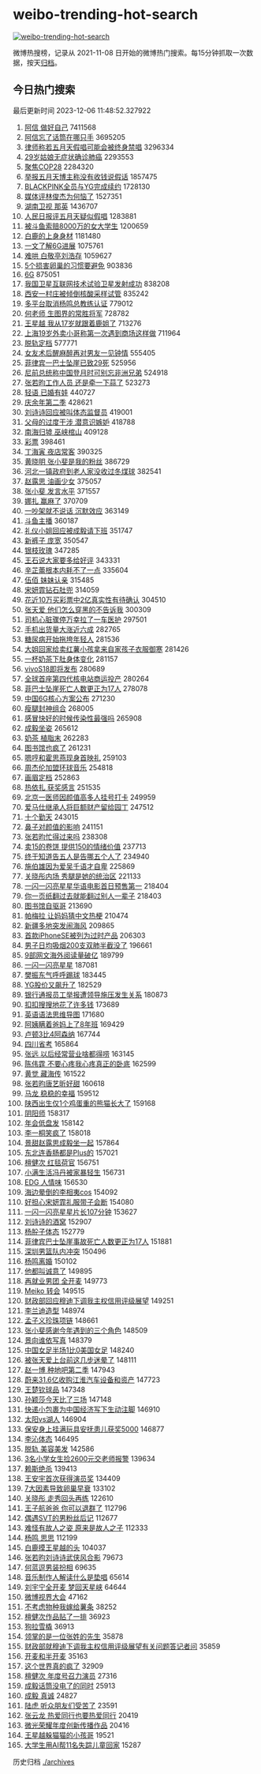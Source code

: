# weibo-trending-hot-search

[![weibo-trending-hot-search](https://github.com/ameizi/weibo-trending-hot-search/actions/workflows/ci.yml/badge.svg)](https://github.com/ameizi/weibo-trending-hot-search/actions/workflows/ci.yml)

微博热搜榜，记录从 2021-11-08 日开始的微博热门搜索。每15分钟抓取一次数据，按天[归档](./archives)。

## 今日热门搜索

<!-- BEGIN --> 
最后更新时间 2023-12-06 11:48:52.327922 
1. [阿信 做好自己](https://s.weibo.com/weibo?q=%E9%98%BF%E4%BF%A1%20%E5%81%9A%E5%A5%BD%E8%87%AA%E5%B7%B1&t=31&band_rank=1&Refer=top) 7411568
1. [阿信忘了话筒在哪只手](https://s.weibo.com/weibo?q=%E9%98%BF%E4%BF%A1%E5%BF%98%E4%BA%86%E8%AF%9D%E7%AD%92%E5%9C%A8%E5%93%AA%E5%8F%AA%E6%89%8B&t=31&band_rank=1&Refer=top) 3695205
1. [律师称若五月天假唱可能会被终身禁唱](https://s.weibo.com/weibo?q=%23%E5%BE%8B%E5%B8%88%E7%A7%B0%E8%8B%A5%E4%BA%94%E6%9C%88%E5%A4%A9%E5%81%87%E5%94%B1%E5%8F%AF%E8%83%BD%E4%BC%9A%E8%A2%AB%E7%BB%88%E8%BA%AB%E7%A6%81%E5%94%B1%23&t=31&band_rank=1&Refer=top) 3296334
1. [29岁姑娘无症状确诊肺癌](https://s.weibo.com/weibo?q=%2329%E5%B2%81%E5%A7%91%E5%A8%98%E6%97%A0%E7%97%87%E7%8A%B6%E7%A1%AE%E8%AF%8A%E8%82%BA%E7%99%8C%23&t=31&band_rank=2&Refer=top) 2293553
1. [聚焦COP28](https://s.weibo.com/weibo?q=%23%E8%81%9A%E7%84%A6COP28%23&t=31&band_rank=3&Refer=top) 2284320
1. [举报五月天博主称没有收钱说假话](https://s.weibo.com/weibo?q=%23%E4%B8%BE%E6%8A%A5%E4%BA%94%E6%9C%88%E5%A4%A9%E5%8D%9A%E4%B8%BB%E7%A7%B0%E6%B2%A1%E6%9C%89%E6%94%B6%E9%92%B1%E8%AF%B4%E5%81%87%E8%AF%9D%23&t=31&band_rank=4&Refer=top) 1857475
1. [BLACKPINK全员与YG完成续约](https://s.weibo.com/weibo?q=%23BLACKPINK%E5%85%A8%E5%91%98%E4%B8%8EYG%E5%AE%8C%E6%88%90%E7%BB%AD%E7%BA%A6%23&t=31&band_rank=5&Refer=top) 1728130
1. [媒体评林俊杰为何恼了](https://s.weibo.com/weibo?q=%23%E5%AA%92%E4%BD%93%E8%AF%84%E6%9E%97%E4%BF%8A%E6%9D%B0%E4%B8%BA%E4%BD%95%E6%81%BC%E4%BA%86%23&t=31&band_rank=6&Refer=top) 1527351
1. [湖南卫视 那英](https://s.weibo.com/weibo?q=%E6%B9%96%E5%8D%97%E5%8D%AB%E8%A7%86%20%E9%82%A3%E8%8B%B1&t=31&band_rank=2&Refer=top) 1436707
1. [人民日报评五月天疑似假唱](https://s.weibo.com/weibo?q=%23%E4%BA%BA%E6%B0%91%E6%97%A5%E6%8A%A5%E8%AF%84%E4%BA%94%E6%9C%88%E5%A4%A9%E7%96%91%E4%BC%BC%E5%81%87%E5%94%B1%23&t=31&band_rank=4&Refer=top) 1283881
1. [被斗鱼索赔8000万的女大学生](https://s.weibo.com/weibo?q=%23%E8%A2%AB%E6%96%97%E9%B1%BC%E7%B4%A2%E8%B5%948000%E4%B8%87%E7%9A%84%E5%A5%B3%E5%A4%A7%E5%AD%A6%E7%94%9F%23&t=31&band_rank=8&Refer=top) 1200659
1. [白鹿的上身身材](https://s.weibo.com/weibo?q=%23%E7%99%BD%E9%B9%BF%E7%9A%84%E4%B8%8A%E8%BA%AB%E8%BA%AB%E6%9D%90%23&t=31&band_rank=5&Refer=top) 1181480
1. [一文了解6G进展](https://s.weibo.com/weibo?q=%23%E4%B8%80%E6%96%87%E4%BA%86%E8%A7%A36G%E8%BF%9B%E5%B1%95%23&t=31&band_rank=3&Refer=top) 1075761
1. [难哄 白敬亭刘浩存](https://s.weibo.com/weibo?q=%E9%9A%BE%E5%93%84%20%E7%99%BD%E6%95%AC%E4%BA%AD%E5%88%98%E6%B5%A9%E5%AD%98&t=31&band_rank=6&Refer=top) 1059627
1. [5个损害卵巢的习惯要避免](https://s.weibo.com/weibo?q=%235%E4%B8%AA%E6%8D%9F%E5%AE%B3%E5%8D%B5%E5%B7%A2%E7%9A%84%E4%B9%A0%E6%83%AF%E8%A6%81%E9%81%BF%E5%85%8D%23&t=31&band_rank=47&Refer=top) 903836
1. [6G](https://s.weibo.com/weibo?q=6G&t=31&band_rank=33&Refer=top) 875051
1. [我国卫星互联网技术试验卫星发射成功](https://s.weibo.com/weibo?q=%23%E6%88%91%E5%9B%BD%E5%8D%AB%E6%98%9F%E4%BA%92%E8%81%94%E7%BD%91%E6%8A%80%E6%9C%AF%E8%AF%95%E9%AA%8C%E5%8D%AB%E6%98%9F%E5%8F%91%E5%B0%84%E6%88%90%E5%8A%9F%23&t=31&band_rank=34&Refer=top) 838208
1. [西安一村庄被倾倒核酸采样试管](https://s.weibo.com/weibo?q=%23%E8%A5%BF%E5%AE%89%E4%B8%80%E6%9D%91%E5%BA%84%E8%A2%AB%E5%80%BE%E5%80%92%E6%A0%B8%E9%85%B8%E9%87%87%E6%A0%B7%E8%AF%95%E7%AE%A1%23&t=31&band_rank=10&Refer=top) 835242
1. [多平台取消杨鸣总教练认证](https://s.weibo.com/weibo?q=%E5%A4%9A%E5%B9%B3%E5%8F%B0%E5%8F%96%E6%B6%88%E6%9D%A8%E9%B8%A3%E6%80%BB%E6%95%99%E7%BB%83%E8%AE%A4%E8%AF%81&t=31&band_rank=7&Refer=top) 779012
1. [何老师 生图界的常胜将军](https://s.weibo.com/weibo?q=%E4%BD%95%E8%80%81%E5%B8%88%20%E7%94%9F%E5%9B%BE%E7%95%8C%E7%9A%84%E5%B8%B8%E8%83%9C%E5%B0%86%E5%86%9B&t=31&band_rank=8&Refer=top) 728782
1. [王星越 我从17岁就跟着鹿姐了](https://s.weibo.com/weibo?q=%E7%8E%8B%E6%98%9F%E8%B6%8A%20%E6%88%91%E4%BB%8E17%E5%B2%81%E5%B0%B1%E8%B7%9F%E7%9D%80%E9%B9%BF%E5%A7%90%E4%BA%86&t=31&band_rank=37&Refer=top) 713276
1. [上海19岁外卖小哥称第一次遇到商场这样做](https://s.weibo.com/weibo?q=%23%E4%B8%8A%E6%B5%B719%E5%B2%81%E5%A4%96%E5%8D%96%E5%B0%8F%E5%93%A5%E7%A7%B0%E7%AC%AC%E4%B8%80%E6%AC%A1%E9%81%87%E5%88%B0%E5%95%86%E5%9C%BA%E8%BF%99%E6%A0%B7%E5%81%9A%23&t=31&band_rank=8&Refer=top) 711964
1. [脱轨定档](https://s.weibo.com/weibo?q=%E8%84%B1%E8%BD%A8%E5%AE%9A%E6%A1%A3&t=31&band_rank=12&Refer=top) 577771
1. [女友术后醒麻醉再对男友一见钟情](https://s.weibo.com/weibo?q=%E5%A5%B3%E5%8F%8B%E6%9C%AF%E5%90%8E%E9%86%92%E9%BA%BB%E9%86%89%E5%86%8D%E5%AF%B9%E7%94%B7%E5%8F%8B%E4%B8%80%E8%A7%81%E9%92%9F%E6%83%85&t=31&band_rank=11&Refer=top) 555405
1. [菲律宾一巴士坠崖已致29死](https://s.weibo.com/weibo?q=%23%E8%8F%B2%E5%BE%8B%E5%AE%BE%E4%B8%80%E5%B7%B4%E5%A3%AB%E5%9D%A0%E5%B4%96%E5%B7%B2%E8%87%B429%E6%AD%BB%23&t=31&band_rank=10&Refer=top) 525956
1. [尼前总统称中国登月时可别忘非洲兄弟](https://s.weibo.com/weibo?q=%23%E5%B0%BC%E5%89%8D%E6%80%BB%E7%BB%9F%E7%A7%B0%E4%B8%AD%E5%9B%BD%E7%99%BB%E6%9C%88%E6%97%B6%E5%8F%AF%E5%88%AB%E5%BF%98%E9%9D%9E%E6%B4%B2%E5%85%84%E5%BC%9F%23&t=31&band_rank=14&Refer=top) 524918
1. [张若昀工作人员 还是牵一下蒜了](https://s.weibo.com/weibo?q=%E5%BC%A0%E8%8B%A5%E6%98%80%E5%B7%A5%E4%BD%9C%E4%BA%BA%E5%91%98%20%E8%BF%98%E6%98%AF%E7%89%B5%E4%B8%80%E4%B8%8B%E8%92%9C%E4%BA%86&t=31&band_rank=11&Refer=top) 523273
1. [轻语 已婚有娃](https://s.weibo.com/weibo?q=%E8%BD%BB%E8%AF%AD%20%E5%B7%B2%E5%A9%9A%E6%9C%89%E5%A8%83&t=31&band_rank=9&Refer=top) 440727
1. [庆余年第二季](https://s.weibo.com/weibo?q=%E5%BA%86%E4%BD%99%E5%B9%B4%E7%AC%AC%E4%BA%8C%E5%AD%A3&t=31&band_rank=11&Refer=top) 428621
1. [刘诗诗回应被叫体态监督员](https://s.weibo.com/weibo?q=%23%E5%88%98%E8%AF%97%E8%AF%97%E5%9B%9E%E5%BA%94%E8%A2%AB%E5%8F%AB%E4%BD%93%E6%80%81%E7%9B%91%E7%9D%A3%E5%91%98%23&t=31&band_rank=27&Refer=top) 419001
1. [父母的过度干涉 潜意识嫉妒](https://s.weibo.com/weibo?q=%E7%88%B6%E6%AF%8D%E7%9A%84%E8%BF%87%E5%BA%A6%E5%B9%B2%E6%B6%89%20%E6%BD%9C%E6%84%8F%E8%AF%86%E5%AB%89%E5%A6%92&t=31&band_rank=14&Refer=top) 418788
1. [南海归墟 巫峡棺山](https://s.weibo.com/weibo?q=%E5%8D%97%E6%B5%B7%E5%BD%92%E5%A2%9F%20%E5%B7%AB%E5%B3%A1%E6%A3%BA%E5%B1%B1&t=31&band_rank=23&Refer=top) 409128
1. [彩票](https://s.weibo.com/weibo?q=%E5%BD%A9%E7%A5%A8&t=31&band_rank=10&Refer=top) 398461
1. [丁海寅 夜店常客](https://s.weibo.com/weibo?q=%E4%B8%81%E6%B5%B7%E5%AF%85%20%E5%A4%9C%E5%BA%97%E5%B8%B8%E5%AE%A2&t=31&band_rank=11&Refer=top) 390325
1. [黄晓明 张小斐是我的粉丝](https://s.weibo.com/weibo?q=%E9%BB%84%E6%99%93%E6%98%8E%20%E5%BC%A0%E5%B0%8F%E6%96%90%E6%98%AF%E6%88%91%E7%9A%84%E7%B2%89%E4%B8%9D&t=31&band_rank=12&Refer=top) 386729
1. [河北一镇政府到老人家没收过冬煤球](https://s.weibo.com/weibo?q=%23%E6%B2%B3%E5%8C%97%E4%B8%80%E9%95%87%E6%94%BF%E5%BA%9C%E5%88%B0%E8%80%81%E4%BA%BA%E5%AE%B6%E6%B2%A1%E6%94%B6%E8%BF%87%E5%86%AC%E7%85%A4%E7%90%83%23&t=31&band_rank=25&Refer=top) 382541
1. [赵露思 油画少女](https://s.weibo.com/weibo?q=%E8%B5%B5%E9%9C%B2%E6%80%9D%20%E6%B2%B9%E7%94%BB%E5%B0%91%E5%A5%B3&t=31&band_rank=13&Refer=top) 375057
1. [张小斐 发言水平](https://s.weibo.com/weibo?q=%E5%BC%A0%E5%B0%8F%E6%96%90%20%E5%8F%91%E8%A8%80%E6%B0%B4%E5%B9%B3&t=31&band_rank=22&Refer=top) 371557
1. [娜扎 赢麻了](https://s.weibo.com/weibo?q=%E5%A8%9C%E6%89%8E%20%E8%B5%A2%E9%BA%BB%E4%BA%86&t=31&band_rank=22&Refer=top) 370709
1. [一吵架就不说话 沉默效应](https://s.weibo.com/weibo?q=%E4%B8%80%E5%90%B5%E6%9E%B6%E5%B0%B1%E4%B8%8D%E8%AF%B4%E8%AF%9D%20%E6%B2%89%E9%BB%98%E6%95%88%E5%BA%94&t=31&band_rank=45&Refer=top) 363149
1. [斗鱼主播](https://s.weibo.com/weibo?q=%E6%96%97%E9%B1%BC%E4%B8%BB%E6%92%AD&t=31&band_rank=14&Refer=top) 360187
1. [礼仪小姐回应被成毅请下班](https://s.weibo.com/weibo?q=%23%E7%A4%BC%E4%BB%AA%E5%B0%8F%E5%A7%90%E5%9B%9E%E5%BA%94%E8%A2%AB%E6%88%90%E6%AF%85%E8%AF%B7%E4%B8%8B%E7%8F%AD%23&t=31&band_rank=27&Refer=top) 351747
1. [新裤子 庞宽](https://s.weibo.com/weibo?q=%E6%96%B0%E8%A3%A4%E5%AD%90%20%E5%BA%9E%E5%AE%BD&t=31&band_rank=18&Refer=top) 350547
1. [银枝玫瑰](https://s.weibo.com/weibo?q=%E9%93%B6%E6%9E%9D%E7%8E%AB%E7%91%B0&t=31&band_rank=20&Refer=top) 347285
1. [王石说大家要多给好评](https://s.weibo.com/weibo?q=%23%E7%8E%8B%E7%9F%B3%E8%AF%B4%E5%A4%A7%E5%AE%B6%E8%A6%81%E5%A4%9A%E7%BB%99%E5%A5%BD%E8%AF%84%23&t=31&band_rank=31&Refer=top) 343331
1. [辛芷蕾根本内耗不了一点](https://s.weibo.com/weibo?q=%23%E8%BE%9B%E8%8A%B7%E8%95%BE%E6%A0%B9%E6%9C%AC%E5%86%85%E8%80%97%E4%B8%8D%E4%BA%86%E4%B8%80%E7%82%B9%23&t=31&band_rank=21&Refer=top) 335604
1. [伍佰 妹妹认亲](https://s.weibo.com/weibo?q=%E4%BC%8D%E4%BD%B0%20%E5%A6%B9%E5%A6%B9%E8%AE%A4%E4%BA%B2&t=31&band_rank=26&Refer=top) 315485
1. [宋妍霏钻石肚兜](https://s.weibo.com/weibo?q=%23%E5%AE%8B%E5%A6%8D%E9%9C%8F%E9%92%BB%E7%9F%B3%E8%82%9A%E5%85%9C%23&t=31&band_rank=37&Refer=top) 314059
1. [花近10万买彩票中2亿真实性有待确认](https://s.weibo.com/weibo?q=%23%E8%8A%B1%E8%BF%9110%E4%B8%87%E4%B9%B0%E5%BD%A9%E7%A5%A8%E4%B8%AD2%E4%BA%BF%E7%9C%9F%E5%AE%9E%E6%80%A7%E6%9C%89%E5%BE%85%E7%A1%AE%E8%AE%A4%23&t=31&band_rank=45&Refer=top) 304510
1. [张天爱 他们怎么穿黑的不告诉我](https://s.weibo.com/weibo?q=%E5%BC%A0%E5%A4%A9%E7%88%B1%20%E4%BB%96%E4%BB%AC%E6%80%8E%E4%B9%88%E7%A9%BF%E9%BB%91%E7%9A%84%E4%B8%8D%E5%91%8A%E8%AF%89%E6%88%91&t=31&band_rank=17&Refer=top) 300309
1. [司机心脏骤停万幸拉了一车医护](https://s.weibo.com/weibo?q=%23%E5%8F%B8%E6%9C%BA%E5%BF%83%E8%84%8F%E9%AA%A4%E5%81%9C%E4%B8%87%E5%B9%B8%E6%8B%89%E4%BA%86%E4%B8%80%E8%BD%A6%E5%8C%BB%E6%8A%A4%23&t=31&band_rank=23&Refer=top) 297501
1. [手机出货量大涨近六成](https://s.weibo.com/weibo?q=%23%E6%89%8B%E6%9C%BA%E5%87%BA%E8%B4%A7%E9%87%8F%E5%A4%A7%E6%B6%A8%E8%BF%91%E5%85%AD%E6%88%90%23&t=31&band_rank=35&Refer=top) 282765
1. [糖尿病开始拖垮年轻人](https://s.weibo.com/weibo?q=%23%E7%B3%96%E5%B0%BF%E7%97%85%E5%BC%80%E5%A7%8B%E6%8B%96%E5%9E%AE%E5%B9%B4%E8%BD%BB%E4%BA%BA%23&t=31&band_rank=24&Refer=top) 281536
1. [大姐回家给卖红薯小孩拿来自家孩子衣服御寒](https://s.weibo.com/weibo?q=%23%E5%A4%A7%E5%A7%90%E5%9B%9E%E5%AE%B6%E7%BB%99%E5%8D%96%E7%BA%A2%E8%96%AF%E5%B0%8F%E5%AD%A9%E6%8B%BF%E6%9D%A5%E8%87%AA%E5%AE%B6%E5%AD%A9%E5%AD%90%E8%A1%A3%E6%9C%8D%E5%BE%A1%E5%AF%92%23&t=31&band_rank=47&Refer=top) 281426
1. [一杯奶茶下肚身体变化](https://s.weibo.com/weibo?q=%E4%B8%80%E6%9D%AF%E5%A5%B6%E8%8C%B6%E4%B8%8B%E8%82%9A%E8%BA%AB%E4%BD%93%E5%8F%98%E5%8C%96&t=31&band_rank=21&Refer=top) 281157
1. [vivoS18即将发布](https://s.weibo.com/weibo?q=%23vivoS18%E5%8D%B3%E5%B0%86%E5%8F%91%E5%B8%83%23&t=31&band_rank=26&Refer=top) 280689
1. [全球首座第四代核电站商运投产](https://s.weibo.com/weibo?q=%23%E5%85%A8%E7%90%83%E9%A6%96%E5%BA%A7%E7%AC%AC%E5%9B%9B%E4%BB%A3%E6%A0%B8%E7%94%B5%E7%AB%99%E5%95%86%E8%BF%90%E6%8A%95%E4%BA%A7%23&t=31&band_rank=34&Refer=top) 280264
1. [菲巴士坠崖死亡人数更正为17人](https://s.weibo.com/weibo?q=%23%E8%8F%B2%E5%B7%B4%E5%A3%AB%E5%9D%A0%E5%B4%96%E6%AD%BB%E4%BA%A1%E4%BA%BA%E6%95%B0%E6%9B%B4%E6%AD%A3%E4%B8%BA17%E4%BA%BA%23&t=31&band_rank=15&Refer=top) 278078
1. [中国6G核心方案公布](https://s.weibo.com/weibo?q=%23%E4%B8%AD%E5%9B%BD6G%E6%A0%B8%E5%BF%83%E6%96%B9%E6%A1%88%E5%85%AC%E5%B8%83%23&t=31&band_rank=34&Refer=top) 271230
1. [瘦腿封神组合](https://s.weibo.com/weibo?q=%E7%98%A6%E8%85%BF%E5%B0%81%E7%A5%9E%E7%BB%84%E5%90%88&t=31&band_rank=15&Refer=top) 268005
1. [感冒快好的时候传染性最强吗](https://s.weibo.com/weibo?q=%23%E6%84%9F%E5%86%92%E5%BF%AB%E5%A5%BD%E7%9A%84%E6%97%B6%E5%80%99%E4%BC%A0%E6%9F%93%E6%80%A7%E6%9C%80%E5%BC%BA%E5%90%97%23&t=31&band_rank=37&Refer=top) 265908
1. [成毅坐姿](https://s.weibo.com/weibo?q=%E6%88%90%E6%AF%85%E5%9D%90%E5%A7%BF&t=31&band_rank=16&Refer=top) 265612
1. [奶茶 植脂末](https://s.weibo.com/weibo?q=%E5%A5%B6%E8%8C%B6%20%E6%A4%8D%E8%84%82%E6%9C%AB&t=31&band_rank=30&Refer=top) 262283
1. [图书馆也疯了](https://s.weibo.com/weibo?q=%E5%9B%BE%E4%B9%A6%E9%A6%86%E4%B9%9F%E7%96%AF%E4%BA%86&t=31&band_rank=18&Refer=top) 261231
1. [嗯哼和霍思燕现身首映礼](https://s.weibo.com/weibo?q=%E5%97%AF%E5%93%BC%E5%92%8C%E9%9C%8D%E6%80%9D%E7%87%95%E7%8E%B0%E8%BA%AB%E9%A6%96%E6%98%A0%E7%A4%BC&t=31&band_rank=31&Refer=top) 259103
1. [周杰伦加盟环球音乐](https://s.weibo.com/weibo?q=%23%E5%91%A8%E6%9D%B0%E4%BC%A6%E5%8A%A0%E7%9B%9F%E7%8E%AF%E7%90%83%E9%9F%B3%E4%B9%90%23&t=31&band_rank=42&Refer=top) 254818
1. [画眉定档](https://s.weibo.com/weibo?q=%23%E7%94%BB%E7%9C%89%E5%AE%9A%E6%A1%A3%23&t=31&band_rank=50&Refer=top) 252863
1. [热依扎 获奖感言](https://s.weibo.com/weibo?q=%E7%83%AD%E4%BE%9D%E6%89%8E%20%E8%8E%B7%E5%A5%96%E6%84%9F%E8%A8%80&t=31&band_rank=26&Refer=top) 251535
1. [北京一医师因颜值高多人挂号打卡](https://s.weibo.com/weibo?q=%23%E5%8C%97%E4%BA%AC%E4%B8%80%E5%8C%BB%E5%B8%88%E5%9B%A0%E9%A2%9C%E5%80%BC%E9%AB%98%E5%A4%9A%E4%BA%BA%E6%8C%82%E5%8F%B7%E6%89%93%E5%8D%A1%23&t=31&band_rank=50&Refer=top) 249959
1. [爱马仕继承人将巨额财产留给园丁](https://s.weibo.com/weibo?q=%23%E7%88%B1%E9%A9%AC%E4%BB%95%E7%BB%A7%E6%89%BF%E4%BA%BA%E5%B0%86%E5%B7%A8%E9%A2%9D%E8%B4%A2%E4%BA%A7%E7%95%99%E7%BB%99%E5%9B%AD%E4%B8%81%23&t=31&band_rank=19&Refer=top) 247512
1. [十个勤天](https://s.weibo.com/weibo?q=%E5%8D%81%E4%B8%AA%E5%8B%A4%E5%A4%A9&t=31&band_rank=32&Refer=top) 243015
1. [鼻子对颜值的影响](https://s.weibo.com/weibo?q=%E9%BC%BB%E5%AD%90%E5%AF%B9%E9%A2%9C%E5%80%BC%E7%9A%84%E5%BD%B1%E5%93%8D&t=31&band_rank=25&Refer=top) 241151
1. [张若昀忙得过来吗](https://s.weibo.com/weibo?q=%23%E5%BC%A0%E8%8B%A5%E6%98%80%E5%BF%99%E5%BE%97%E8%BF%87%E6%9D%A5%E5%90%97%23&t=31&band_rank=41&Refer=top) 238308
1. [卖15的卷饼 提供150的情绪价值](https://s.weibo.com/weibo?q=%E5%8D%9615%E7%9A%84%E5%8D%B7%E9%A5%BC%20%E6%8F%90%E4%BE%9B150%E7%9A%84%E6%83%85%E7%BB%AA%E4%BB%B7%E5%80%BC&t=31&band_rank=20&Refer=top) 237713
1. [终于知道告五人是告哪五个人了](https://s.weibo.com/weibo?q=%23%E7%BB%88%E4%BA%8E%E7%9F%A5%E9%81%93%E5%91%8A%E4%BA%94%E4%BA%BA%E6%98%AF%E5%91%8A%E5%93%AA%E4%BA%94%E4%B8%AA%E4%BA%BA%E4%BA%86%23&t=31&band_rank=21&Refer=top) 234940
1. [施伯雄因为爱吴千语才自卑](https://s.weibo.com/weibo?q=%23%E6%96%BD%E4%BC%AF%E9%9B%84%E5%9B%A0%E4%B8%BA%E7%88%B1%E5%90%B4%E5%8D%83%E8%AF%AD%E6%89%8D%E8%87%AA%E5%8D%91%23&t=31&band_rank=29&Refer=top) 225869
1. [关晓彤内场 秀腿是她的统治区](https://s.weibo.com/weibo?q=%E5%85%B3%E6%99%93%E5%BD%A4%E5%86%85%E5%9C%BA%20%E7%A7%80%E8%85%BF%E6%98%AF%E5%A5%B9%E7%9A%84%E7%BB%9F%E6%B2%BB%E5%8C%BA&t=31&band_rank=26&Refer=top) 221133
1. [一闪一闪亮星星华语电影首日预售第一](https://s.weibo.com/weibo?q=%23%E4%B8%80%E9%97%AA%E4%B8%80%E9%97%AA%E4%BA%AE%E6%98%9F%E6%98%9F%E5%8D%8E%E8%AF%AD%E7%94%B5%E5%BD%B1%E9%A6%96%E6%97%A5%E9%A2%84%E5%94%AE%E7%AC%AC%E4%B8%80%23&t=31&band_rank=33&Refer=top) 218404
1. [你一页纸翻过去就能翻过别人一辈子](https://s.weibo.com/weibo?q=%E4%BD%A0%E4%B8%80%E9%A1%B5%E7%BA%B8%E7%BF%BB%E8%BF%87%E5%8E%BB%E5%B0%B1%E8%83%BD%E7%BF%BB%E8%BF%87%E5%88%AB%E4%BA%BA%E4%B8%80%E8%BE%88%E5%AD%90&t=31&band_rank=23&Refer=top) 218403
1. [图书馆自驱哥](https://s.weibo.com/weibo?q=%23%E5%9B%BE%E4%B9%A6%E9%A6%86%E8%87%AA%E9%A9%B1%E5%93%A5%23&t=31&band_rank=35&Refer=top) 213690
1. [帕梅拉 让妈妈猜中文热梗](https://s.weibo.com/weibo?q=%E5%B8%95%E6%A2%85%E6%8B%89%20%E8%AE%A9%E5%A6%88%E5%A6%88%E7%8C%9C%E4%B8%AD%E6%96%87%E7%83%AD%E6%A2%97&t=31&band_rank=35&Refer=top) 210474
1. [新疆多地突发闹海风](https://s.weibo.com/weibo?q=%23%E6%96%B0%E7%96%86%E5%A4%9A%E5%9C%B0%E7%AA%81%E5%8F%91%E9%97%B9%E6%B5%B7%E9%A3%8E%23&t=31&band_rank=33&Refer=top) 209865
1. [首款iPhoneSE被列为过时产品](https://s.weibo.com/weibo?q=%23%E9%A6%96%E6%AC%BEiPhoneSE%E8%A2%AB%E5%88%97%E4%B8%BA%E8%BF%87%E6%97%B6%E4%BA%A7%E5%93%81%23&t=31&band_rank=24&Refer=top) 206303
1. [男子日均吸烟200支双肺半截没了](https://s.weibo.com/weibo?q=%23%E7%94%B7%E5%AD%90%E6%97%A5%E5%9D%87%E5%90%B8%E7%83%9F200%E6%94%AF%E5%8F%8C%E8%82%BA%E5%8D%8A%E6%88%AA%E6%B2%A1%E4%BA%86%23&t=31&band_rank=33&Refer=top) 196661
1. [9部网文海外阅读量破亿](https://s.weibo.com/weibo?q=%239%E9%83%A8%E7%BD%91%E6%96%87%E6%B5%B7%E5%A4%96%E9%98%85%E8%AF%BB%E9%87%8F%E7%A0%B4%E4%BA%BF%23&t=31&band_rank=40&Refer=top) 189799
1. [一闪一闪亮星星](https://s.weibo.com/weibo?q=%E4%B8%80%E9%97%AA%E4%B8%80%E9%97%AA%E4%BA%AE%E6%98%9F%E6%98%9F&t=31&band_rank=36&Refer=top) 187081
1. [樊振东气呼呼踢球](https://s.weibo.com/weibo?q=%E6%A8%8A%E6%8C%AF%E4%B8%9C%E6%B0%94%E5%91%BC%E5%91%BC%E8%B8%A2%E7%90%83&t=31&band_rank=39&Refer=top) 183445
1. [YG股价又飙升了](https://s.weibo.com/weibo?q=%23YG%E8%82%A1%E4%BB%B7%E5%8F%88%E9%A3%99%E5%8D%87%E4%BA%86%23&t=31&band_rank=38&Refer=top) 182529
1. [银行通报员工举报遭领导施压发生关系](https://s.weibo.com/weibo?q=%23%E9%93%B6%E8%A1%8C%E9%80%9A%E6%8A%A5%E5%91%98%E5%B7%A5%E4%B8%BE%E6%8A%A5%E9%81%AD%E9%A2%86%E5%AF%BC%E6%96%BD%E5%8E%8B%E5%8F%91%E7%94%9F%E5%85%B3%E7%B3%BB%23&t=31&band_rank=40&Refer=top) 180873
1. [扣扣搜搜地花了许多钱](https://s.weibo.com/weibo?q=%23%E6%89%A3%E6%89%A3%E6%90%9C%E6%90%9C%E5%9C%B0%E8%8A%B1%E4%BA%86%E8%AE%B8%E5%A4%9A%E9%92%B1%23&t=31&band_rank=24&Refer=top) 173689
1. [英语语法思维导图](https://s.weibo.com/weibo?q=%E8%8B%B1%E8%AF%AD%E8%AF%AD%E6%B3%95%E6%80%9D%E7%BB%B4%E5%AF%BC%E5%9B%BE&t=31&band_rank=38&Refer=top) 171680
1. [阿姨瞒着爸妈上了8年班](https://s.weibo.com/weibo?q=%23%E9%98%BF%E5%A7%A8%E7%9E%92%E7%9D%80%E7%88%B8%E5%A6%88%E4%B8%8A%E4%BA%868%E5%B9%B4%E7%8F%AD%23&t=31&band_rank=25&Refer=top) 169429
1. [卢顿3比4阿森纳](https://s.weibo.com/weibo?q=%23%E5%8D%A2%E9%A1%BF3%E6%AF%944%E9%98%BF%E6%A3%AE%E7%BA%B3%23&t=31&band_rank=40&Refer=top) 167744
1. [四川省考](https://s.weibo.com/weibo?q=%E5%9B%9B%E5%B7%9D%E7%9C%81%E8%80%83&t=31&band_rank=30&Refer=top) 165864
1. [张远 以后经常营业啥都得唠](https://s.weibo.com/weibo?q=%E5%BC%A0%E8%BF%9C%20%E4%BB%A5%E5%90%8E%E7%BB%8F%E5%B8%B8%E8%90%A5%E4%B8%9A%E5%95%A5%E9%83%BD%E5%BE%97%E5%94%A0&t=31&band_rank=42&Refer=top) 163145
1. [陈伟霆 不要心疼我心疼真正的卧底](https://s.weibo.com/weibo?q=%E9%99%88%E4%BC%9F%E9%9C%86%20%E4%B8%8D%E8%A6%81%E5%BF%83%E7%96%BC%E6%88%91%E5%BF%83%E7%96%BC%E7%9C%9F%E6%AD%A3%E7%9A%84%E5%8D%A7%E5%BA%95&t=31&band_rank=32&Refer=top) 162599
1. [黄觉 藏海传](https://s.weibo.com/weibo?q=%E9%BB%84%E8%A7%89%20%E8%97%8F%E6%B5%B7%E4%BC%A0&t=31&band_rank=27&Refer=top) 161522
1. [张若昀唐艺昕好甜](https://s.weibo.com/weibo?q=%E5%BC%A0%E8%8B%A5%E6%98%80%E5%94%90%E8%89%BA%E6%98%95%E5%A5%BD%E7%94%9C&t=31&band_rank=28&Refer=top) 160618
1. [马龙 稳稳的幸福](https://s.weibo.com/weibo?q=%E9%A9%AC%E9%BE%99%20%E7%A8%B3%E7%A8%B3%E7%9A%84%E5%B9%B8%E7%A6%8F&t=31&band_rank=29&Refer=top) 159512
1. [陕西出生仅1个鸡蛋重的熊猫长大了](https://s.weibo.com/weibo?q=%23%E9%99%95%E8%A5%BF%E5%87%BA%E7%94%9F%E4%BB%851%E4%B8%AA%E9%B8%A1%E8%9B%8B%E9%87%8D%E7%9A%84%E7%86%8A%E7%8C%AB%E9%95%BF%E5%A4%A7%E4%BA%86%23&t=31&band_rank=30&Refer=top) 159168
1. [阴阳师](https://s.weibo.com/weibo?q=%E9%98%B4%E9%98%B3%E5%B8%88&t=31&band_rank=33&Refer=top) 158317
1. [年会低盘发](https://s.weibo.com/weibo?q=%E5%B9%B4%E4%BC%9A%E4%BD%8E%E7%9B%98%E5%8F%91&t=31&band_rank=40&Refer=top) 158142
1. [李一桐笑疯了](https://s.weibo.com/weibo?q=%E6%9D%8E%E4%B8%80%E6%A1%90%E7%AC%91%E7%96%AF%E4%BA%86&t=31&band_rank=31&Refer=top) 158018
1. [景甜赵露思成毅坐一起](https://s.weibo.com/weibo?q=%E6%99%AF%E7%94%9C%E8%B5%B5%E9%9C%B2%E6%80%9D%E6%88%90%E6%AF%85%E5%9D%90%E4%B8%80%E8%B5%B7&t=31&band_rank=32&Refer=top) 157864
1. [东北连香肠都是Plus的](https://s.weibo.com/weibo?q=%23%E4%B8%9C%E5%8C%97%E8%BF%9E%E9%A6%99%E8%82%A0%E9%83%BD%E6%98%AFPlus%E7%9A%84%23&t=31&band_rank=45&Refer=top) 157021
1. [檀健次 红毯荷官](https://s.weibo.com/weibo?q=%E6%AA%80%E5%81%A5%E6%AC%A1%20%E7%BA%A2%E6%AF%AF%E8%8D%B7%E5%AE%98&t=31&band_rank=33&Refer=top) 156751
1. [小满生活冯丹被家暴轻生](https://s.weibo.com/weibo?q=%23%E5%B0%8F%E6%BB%A1%E7%94%9F%E6%B4%BB%E5%86%AF%E4%B8%B9%E8%A2%AB%E5%AE%B6%E6%9A%B4%E8%BD%BB%E7%94%9F%23&t=31&band_rank=43&Refer=top) 156731
1. [EDG 人情味](https://s.weibo.com/weibo?q=EDG%20%E4%BA%BA%E6%83%85%E5%91%B3&t=31&band_rank=34&Refer=top) 156530
1. [海边晕倒的李相夷cos](https://s.weibo.com/weibo?q=%E6%B5%B7%E8%BE%B9%E6%99%95%E5%80%92%E7%9A%84%E6%9D%8E%E7%9B%B8%E5%A4%B7cos&t=31&band_rank=40&Refer=top) 154092
1. [好担心宋妍霏礼服带子会断](https://s.weibo.com/weibo?q=%E5%A5%BD%E6%8B%85%E5%BF%83%E5%AE%8B%E5%A6%8D%E9%9C%8F%E7%A4%BC%E6%9C%8D%E5%B8%A6%E5%AD%90%E4%BC%9A%E6%96%AD&t=31&band_rank=41&Refer=top) 154080
1. [一闪一闪亮星星片长107分钟](https://s.weibo.com/weibo?q=%23%E4%B8%80%E9%97%AA%E4%B8%80%E9%97%AA%E4%BA%AE%E6%98%9F%E6%98%9F%E7%89%87%E9%95%BF107%E5%88%86%E9%92%9F%23&t=31&band_rank=42&Refer=top) 153627
1. [刘诗诗的酒窝](https://s.weibo.com/weibo?q=%23%E5%88%98%E8%AF%97%E8%AF%97%E7%9A%84%E9%85%92%E7%AA%9D%23&t=31&band_rank=45&Refer=top) 152907
1. [杨肸子体态](https://s.weibo.com/weibo?q=%23%E6%9D%A8%E8%82%B8%E5%AD%90%E4%BD%93%E6%80%81%23&t=31&band_rank=46&Refer=top) 152779
1. [菲律宾巴士坠崖事故死亡人数更正为17人](https://s.weibo.com/weibo?q=%23%E8%8F%B2%E5%BE%8B%E5%AE%BE%E5%B7%B4%E5%A3%AB%E5%9D%A0%E5%B4%96%E4%BA%8B%E6%95%85%E6%AD%BB%E4%BA%A1%E4%BA%BA%E6%95%B0%E6%9B%B4%E6%AD%A3%E4%B8%BA17%E4%BA%BA%23&t=31&band_rank=35&Refer=top) 151881
1. [深圳男篮队内冲突](https://s.weibo.com/weibo?q=%23%E6%B7%B1%E5%9C%B3%E7%94%B7%E7%AF%AE%E9%98%9F%E5%86%85%E5%86%B2%E7%AA%81%23&t=31&band_rank=33&Refer=top) 150496
1. [杨鸣离婚](https://s.weibo.com/weibo?q=%23%E6%9D%A8%E9%B8%A3%E7%A6%BB%E5%A9%9A%23&t=31&band_rank=35&Refer=top) 150102
1. [他都叫诚意了](https://s.weibo.com/weibo?q=%23%E4%BB%96%E9%83%BD%E5%8F%AB%E8%AF%9A%E6%84%8F%E4%BA%86%23&t=31&band_rank=36&Refer=top) 149895
1. [再就业男团 全开麦](https://s.weibo.com/weibo?q=%E5%86%8D%E5%B0%B1%E4%B8%9A%E7%94%B7%E5%9B%A2%20%E5%85%A8%E5%BC%80%E9%BA%A6&t=31&band_rank=37&Refer=top) 149773
1. [Meiko 转会](https://s.weibo.com/weibo?q=Meiko%20%E8%BD%AC%E4%BC%9A&t=31&band_rank=38&Refer=top) 149515
1. [财政部回应穆迪下调我主权信用评级展望](https://s.weibo.com/weibo?q=%23%E8%B4%A2%E6%94%BF%E9%83%A8%E5%9B%9E%E5%BA%94%E7%A9%86%E8%BF%AA%E4%B8%8B%E8%B0%83%E6%88%91%E4%B8%BB%E6%9D%83%E4%BF%A1%E7%94%A8%E8%AF%84%E7%BA%A7%E5%B1%95%E6%9C%9B%23&t=31&band_rank=39&Refer=top) 149251
1. [李兰迪造型](https://s.weibo.com/weibo?q=%E6%9D%8E%E5%85%B0%E8%BF%AA%E9%80%A0%E5%9E%8B&t=31&band_rank=41&Refer=top) 148974
1. [孟子义珍珠项链](https://s.weibo.com/weibo?q=%E5%AD%9F%E5%AD%90%E4%B9%89%E7%8F%8D%E7%8F%A0%E9%A1%B9%E9%93%BE&t=31&band_rank=42&Refer=top) 148661
1. [张小斐感谢今年遇到的三个角色](https://s.weibo.com/weibo?q=%23%E5%BC%A0%E5%B0%8F%E6%96%90%E6%84%9F%E8%B0%A2%E4%BB%8A%E5%B9%B4%E9%81%87%E5%88%B0%E7%9A%84%E4%B8%89%E4%B8%AA%E8%A7%92%E8%89%B2%23&t=31&band_rank=43&Refer=top) 148509
1. [景向谁依写真](https://s.weibo.com/weibo?q=%E6%99%AF%E5%90%91%E8%B0%81%E4%BE%9D%E5%86%99%E7%9C%9F&t=31&band_rank=44&Refer=top) 148379
1. [中国女足半场1比0美国女足](https://s.weibo.com/weibo?q=%23%E4%B8%AD%E5%9B%BD%E5%A5%B3%E8%B6%B3%E5%8D%8A%E5%9C%BA1%E6%AF%940%E7%BE%8E%E5%9B%BD%E5%A5%B3%E8%B6%B3%23&t=31&band_rank=44&Refer=top) 148240
1. [被张天爱上台前这几步迷晕了](https://s.weibo.com/weibo?q=%23%E8%A2%AB%E5%BC%A0%E5%A4%A9%E7%88%B1%E4%B8%8A%E5%8F%B0%E5%89%8D%E8%BF%99%E5%87%A0%E6%AD%A5%E8%BF%B7%E6%99%95%E4%BA%86%23&t=31&band_rank=45&Refer=top) 148111
1. [赵一博 种地吧第二季](https://s.weibo.com/weibo?q=%E8%B5%B5%E4%B8%80%E5%8D%9A%20%E7%A7%8D%E5%9C%B0%E5%90%A7%E7%AC%AC%E4%BA%8C%E5%AD%A3&t=31&band_rank=46&Refer=top) 147943
1. [蔚来31.6亿收购江淮汽车设备和资产](https://s.weibo.com/weibo?q=%23%E8%94%9A%E6%9D%A531.6%E4%BA%BF%E6%94%B6%E8%B4%AD%E6%B1%9F%E6%B7%AE%E6%B1%BD%E8%BD%A6%E8%AE%BE%E5%A4%87%E5%92%8C%E8%B5%84%E4%BA%A7%23&t=31&band_rank=47&Refer=top) 147723
1. [王楚钦球品](https://s.weibo.com/weibo?q=%E7%8E%8B%E6%A5%9A%E9%92%A6%E7%90%83%E5%93%81&t=31&band_rank=48&Refer=top) 147348
1. [孙颖莎今天比了三场](https://s.weibo.com/weibo?q=%E5%AD%99%E9%A2%96%E8%8E%8E%E4%BB%8A%E5%A4%A9%E6%AF%94%E4%BA%86%E4%B8%89%E5%9C%BA&t=31&band_rank=49&Refer=top) 147148
1. [快递小包裹为中国经济写下生动注脚](https://s.weibo.com/weibo?q=%23%E5%BF%AB%E9%80%92%E5%B0%8F%E5%8C%85%E8%A3%B9%E4%B8%BA%E4%B8%AD%E5%9B%BD%E7%BB%8F%E6%B5%8E%E5%86%99%E4%B8%8B%E7%94%9F%E5%8A%A8%E6%B3%A8%E8%84%9A%23&t=31&band_rank=50&Refer=top) 146910
1. [太阳vs湖人](https://s.weibo.com/weibo?q=%23%E5%A4%AA%E9%98%B3vs%E6%B9%96%E4%BA%BA%23&t=31&band_rank=48&Refer=top) 146904
1. [保安身上挂满玩具安抚患儿获奖5000](https://s.weibo.com/weibo?q=%23%E4%BF%9D%E5%AE%89%E8%BA%AB%E4%B8%8A%E6%8C%82%E6%BB%A1%E7%8E%A9%E5%85%B7%E5%AE%89%E6%8A%9A%E6%82%A3%E5%84%BF%E8%8E%B7%E5%A5%965000%23&t=31&band_rank=49&Refer=top) 146877
1. [李沁体态](https://s.weibo.com/weibo?q=%E6%9D%8E%E6%B2%81%E4%BD%93%E6%80%81&t=31&band_rank=33&Refer=top) 146495
1. [脱轨 美容美发](https://s.weibo.com/weibo?q=%E8%84%B1%E8%BD%A8%20%E7%BE%8E%E5%AE%B9%E7%BE%8E%E5%8F%91&t=31&band_rank=47&Refer=top) 142586
1. [3名小学女生捡2600元交老师报警](https://s.weibo.com/weibo?q=%233%E5%90%8D%E5%B0%8F%E5%AD%A6%E5%A5%B3%E7%94%9F%E6%8D%A12600%E5%85%83%E4%BA%A4%E8%80%81%E5%B8%88%E6%8A%A5%E8%AD%A6%23&t=31&band_rank=40&Refer=top) 139634
1. [赖斯绝杀](https://s.weibo.com/weibo?q=%23%E8%B5%96%E6%96%AF%E7%BB%9D%E6%9D%80%23&t=31&band_rank=31&Refer=top) 139413
1. [王安宇首次获得演员奖](https://s.weibo.com/weibo?q=%23%E7%8E%8B%E5%AE%89%E5%AE%87%E9%A6%96%E6%AC%A1%E8%8E%B7%E5%BE%97%E6%BC%94%E5%91%98%E5%A5%96%23&t=31&band_rank=36&Refer=top) 134409
1. [7大因素导致卵巢早衰](https://s.weibo.com/weibo?q=%237%E5%A4%A7%E5%9B%A0%E7%B4%A0%E5%AF%BC%E8%87%B4%E5%8D%B5%E5%B7%A2%E6%97%A9%E8%A1%B0%23&t=31&band_rank=50&Refer=top) 133102
1. [关晓彤 走秀回头再练](https://s.weibo.com/weibo?q=%E5%85%B3%E6%99%93%E5%BD%A4%20%E8%B5%B0%E7%A7%80%E5%9B%9E%E5%A4%B4%E5%86%8D%E7%BB%83&t=31&band_rank=48&Refer=top) 122610
1. [王子航爸爸 你可以退群了](https://s.weibo.com/weibo?q=%E7%8E%8B%E5%AD%90%E8%88%AA%E7%88%B8%E7%88%B8%20%E4%BD%A0%E5%8F%AF%E4%BB%A5%E9%80%80%E7%BE%A4%E4%BA%86&t=31&band_rank=39&Refer=top) 112796
1. [偶遇SVT的男粉丝后记](https://s.weibo.com/weibo?q=%E5%81%B6%E9%81%87SVT%E7%9A%84%E7%94%B7%E7%B2%89%E4%B8%9D%E5%90%8E%E8%AE%B0&t=31&band_rank=41&Refer=top) 112677
1. [难怪有故人之姿 原来是故人之子](https://s.weibo.com/weibo?q=%E9%9A%BE%E6%80%AA%E6%9C%89%E6%95%85%E4%BA%BA%E4%B9%8B%E5%A7%BF%20%E5%8E%9F%E6%9D%A5%E6%98%AF%E6%95%85%E4%BA%BA%E4%B9%8B%E5%AD%90&t=31&band_rank=48&Refer=top) 112333
1. [杨鸣 思思](https://s.weibo.com/weibo?q=%E6%9D%A8%E9%B8%A3%20%E6%80%9D%E6%80%9D&t=31&band_rank=50&Refer=top) 112199
1. [白鹿摸王星越的头](https://s.weibo.com/weibo?q=%23%E7%99%BD%E9%B9%BF%E6%91%B8%E7%8E%8B%E6%98%9F%E8%B6%8A%E7%9A%84%E5%A4%B4%23&t=31&band_rank=41&Refer=top) 104037
1. [张若昀刘诗诗武侠风合影](https://s.weibo.com/weibo?q=%23%E5%BC%A0%E8%8B%A5%E6%98%80%E5%88%98%E8%AF%97%E8%AF%97%E6%AD%A6%E4%BE%A0%E9%A3%8E%E5%90%88%E5%BD%B1%23&t=31&band_rank=42&Refer=top) 79673
1. [何蓝逗男装扮相](https://s.weibo.com/weibo?q=%E4%BD%95%E8%93%9D%E9%80%97%E7%94%B7%E8%A3%85%E6%89%AE%E7%9B%B8&t=31&band_rank=37&Refer=top) 69635
1. [音乐制作人解读什么是垫唱](https://s.weibo.com/weibo?q=%23%E9%9F%B3%E4%B9%90%E5%88%B6%E4%BD%9C%E4%BA%BA%E8%A7%A3%E8%AF%BB%E4%BB%80%E4%B9%88%E6%98%AF%E5%9E%AB%E5%94%B1%23&t=31&band_rank=20&Refer=top) 65614
1. [刘宇宁全开麦 梦回天星峡](https://s.weibo.com/weibo?q=%E5%88%98%E5%AE%87%E5%AE%81%E5%85%A8%E5%BC%80%E9%BA%A6%20%E6%A2%A6%E5%9B%9E%E5%A4%A9%E6%98%9F%E5%B3%A1&t=31&band_rank=45&Refer=top) 64644
1. [微博视界大会](https://s.weibo.com/weibo?q=%E5%BE%AE%E5%8D%9A%E8%A7%86%E7%95%8C%E5%A4%A7%E4%BC%9A&t=31&band_rank=44&Refer=top) 47162
1. [不考虑物种我嫁给薯条](https://s.weibo.com/weibo?q=%E4%B8%8D%E8%80%83%E8%99%91%E7%89%A9%E7%A7%8D%E6%88%91%E5%AB%81%E7%BB%99%E8%96%AF%E6%9D%A1&t=31&band_rank=25&Refer=top) 38252
1. [檀健次作品贴了一排](https://s.weibo.com/weibo?q=%23%E6%AA%80%E5%81%A5%E6%AC%A1%E4%BD%9C%E5%93%81%E8%B4%B4%E4%BA%86%E4%B8%80%E6%8E%92%23&t=31&band_rank=45&Refer=top) 36923
1. [狗拉雪橇](https://s.weibo.com/weibo?q=%E7%8B%97%E6%8B%89%E9%9B%AA%E6%A9%87&t=31&band_rank=48&Refer=top) 36913
1. [领掌的是一位张姓的先生](https://s.weibo.com/weibo?q=%23%E9%A2%86%E6%8E%8C%E7%9A%84%E6%98%AF%E4%B8%80%E4%BD%8D%E5%BC%A0%E5%A7%93%E7%9A%84%E5%85%88%E7%94%9F%23&t=31&band_rank=36&Refer=top) 35878
1. [财政部就穆迪下调我主权信用评级展望有关问题答记者问](https://s.weibo.com/weibo?q=%23%E8%B4%A2%E6%94%BF%E9%83%A8%E5%B0%B1%E7%A9%86%E8%BF%AA%E4%B8%8B%E8%B0%83%E6%88%91%E4%B8%BB%E6%9D%83%E4%BF%A1%E7%94%A8%E8%AF%84%E7%BA%A7%E5%B1%95%E6%9C%9B%E6%9C%89%E5%85%B3%E9%97%AE%E9%A2%98%E7%AD%94%E8%AE%B0%E8%80%85%E9%97%AE%23&t=31&band_rank=49&Refer=top) 35859
1. [开麦和半开麦](https://s.weibo.com/weibo?q=%E5%BC%80%E9%BA%A6%E5%92%8C%E5%8D%8A%E5%BC%80%E9%BA%A6&t=31&band_rank=43&Refer=top) 35163
1. [这个世界真的疯了](https://s.weibo.com/weibo?q=%E8%BF%99%E4%B8%AA%E4%B8%96%E7%95%8C%E7%9C%9F%E7%9A%84%E7%96%AF%E4%BA%86&t=31&band_rank=50&Refer=top) 32909
1. [檀健次 年度号召力演员](https://s.weibo.com/weibo?q=%E6%AA%80%E5%81%A5%E6%AC%A1%20%E5%B9%B4%E5%BA%A6%E5%8F%B7%E5%8F%AC%E5%8A%9B%E6%BC%94%E5%91%98&t=31&band_rank=42&Refer=top) 27316
1. [成毅话筒没电了的同时](https://s.weibo.com/weibo?q=%E6%88%90%E6%AF%85%E8%AF%9D%E7%AD%92%E6%B2%A1%E7%94%B5%E4%BA%86%E7%9A%84%E5%90%8C%E6%97%B6&t=31&band_rank=33&Refer=top) 25913
1. [成毅 真诚](https://s.weibo.com/weibo?q=%E6%88%90%E6%AF%85%20%E7%9C%9F%E8%AF%9A&t=31&band_rank=32&Refer=top) 24827
1. [陆虎 听众朋友们受苦了](https://s.weibo.com/weibo?q=%E9%99%86%E8%99%8E%20%E5%90%AC%E4%BC%97%E6%9C%8B%E5%8F%8B%E4%BB%AC%E5%8F%97%E8%8B%A6%E4%BA%86&t=31&band_rank=46&Refer=top) 23591
1. [张云龙 热爱同行也要热爱同行](https://s.weibo.com/weibo?q=%E5%BC%A0%E4%BA%91%E9%BE%99%20%E7%83%AD%E7%88%B1%E5%90%8C%E8%A1%8C%E4%B9%9F%E8%A6%81%E7%83%AD%E7%88%B1%E5%90%8C%E8%A1%8C&t=31&band_rank=43&Refer=top) 20419
1. [微光荣耀年度创新传播作品](https://s.weibo.com/weibo?q=%23%E5%BE%AE%E5%85%89%E8%8D%A3%E8%80%80%E5%B9%B4%E5%BA%A6%E5%88%9B%E6%96%B0%E4%BC%A0%E6%92%AD%E4%BD%9C%E5%93%81%23&t=31&band_rank=45&Refer=top) 20416
1. [王星越躲猫猫的小孩哥](https://s.weibo.com/weibo?q=%E7%8E%8B%E6%98%9F%E8%B6%8A%E8%BA%B2%E7%8C%AB%E7%8C%AB%E7%9A%84%E5%B0%8F%E5%AD%A9%E5%93%A5&t=31&band_rank=45&Refer=top) 19521
1. [大学生用AI帮11名失踪儿童回家](https://s.weibo.com/weibo?q=%23%E5%A4%A7%E5%AD%A6%E7%94%9F%E7%94%A8AI%E5%B8%AE11%E5%90%8D%E5%A4%B1%E8%B8%AA%E5%84%BF%E7%AB%A5%E5%9B%9E%E5%AE%B6%23&t=31&band_rank=50&Refer=top) 15287
<!-- END -->

历史归档 [./archives](./archives)

